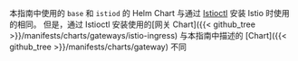 ---
---
本指南中使用的 `base` 和 `istiod` 的 Helm Chart 与通过
[Istioctl](/zh/docs/setup/install/istioctl/) 安装 Istio 时使用的相同。
但是，通过 Istioctl 安装使用的[网关 Chart]({{< github_tree >}}/manifests/charts/gateways/istio-ingress)
与本指南中描述的 [Chart]({{< github_tree >}}/manifests/charts/gateway) 不同
